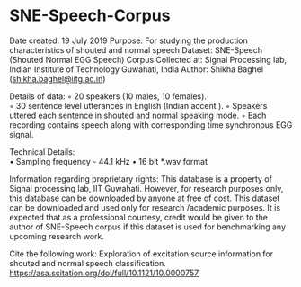 # SNE-Speech-Corpus
Date created: 19 July 2019 
Purpose: For studying the production characteristics of shouted and normal speech
Dataset: SNE-Speech (Shouted Normal EGG Speech) Corpus 
Collected at: Signal Processing lab, Indian Institute of Technology Guwahati, India
Author: Shikha Baghel (shikha.baghel@iitg.ac.in)

Details of data:
        ◦ 20 speakers (10 males, 10 females).	
        ◦ 30 sentence level utterances in English (Indian accent ). 
        ◦ Speakers uttered each sentence in shouted and normal speaking mode. 
        ◦ Each recording contains speech along with corresponding time synchronous EGG signal.

Technical Details: 	
    • Sampling frequency - 44.1 kHz
    • 16 bit *.wav format
    


Information regarding proprietary rights:
This database is a property of Signal processing lab, IIT Guwahati. However, for research purposes only, this database can be downloaded by anyone at free of cost. This dataset can be downloaded and used only for research /academic purposes. It is expected that as a professional courtesy, credit would be given to the author of SNE-Speech corpus if this dataset is used for benchmarking any upcoming research work. 

Cite the following work:
Exploration of excitation source information for shouted and normal speech classification.
https://asa.scitation.org/doi/full/10.1121/10.0000757




